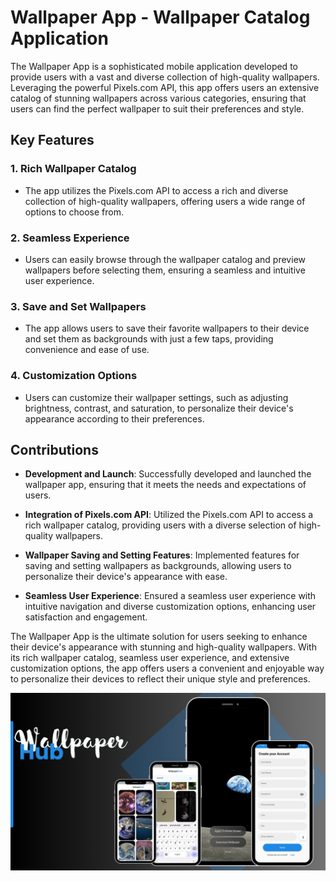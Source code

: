 # Wallpaper App - Wallpaper Catalog Application

The Wallpaper App is a sophisticated mobile application developed to provide users with a vast and diverse collection of high-quality wallpapers. Leveraging the powerful Pixels.com API, this app offers users an extensive catalog of stunning wallpapers across various categories, ensuring that users can find the perfect wallpaper to suit their preferences and style.

## Key Features

### 1. Rich Wallpaper Catalog
- The app utilizes the Pixels.com API to access a rich and diverse collection of high-quality wallpapers, offering users a wide range of options to choose from.

### 2. Seamless Experience
- Users can easily browse through the wallpaper catalog and preview wallpapers before selecting them, ensuring a seamless and intuitive user experience.

### 3. Save and Set Wallpapers
- The app allows users to save their favorite wallpapers to their device and set them as backgrounds with just a few taps, providing convenience and ease of use.

### 4. Customization Options
- Users can customize their wallpaper settings, such as adjusting brightness, contrast, and saturation, to personalize their device's appearance according to their preferences.

## Contributions

- **Development and Launch**: Successfully developed and launched the wallpaper app, ensuring that it meets the needs and expectations of users.

- **Integration of Pixels.com API**: Utilized the Pixels.com API to access a rich wallpaper catalog, providing users with a diverse selection of high-quality wallpapers.

- **Wallpaper Saving and Setting Features**: Implemented features for saving and setting wallpapers as backgrounds, allowing users to personalize their device's appearance with ease.

- **Seamless User Experience**: Ensured a seamless user experience with intuitive navigation and diverse customization options, enhancing user satisfaction and engagement.

The Wallpaper App is the ultimate solution for users seeking to enhance their device's appearance with stunning and high-quality wallpapers. With its rich wallpaper catalog, seamless user experience, and extensive customization options, the app offers users a convenient and enjoyable way to personalize their devices to reflect their unique style and preferences.


![SS](https://github.com/mehroshkw/wallpaper_hub_flutter_bootcamp/blob/master/wallpaperhub.png)

